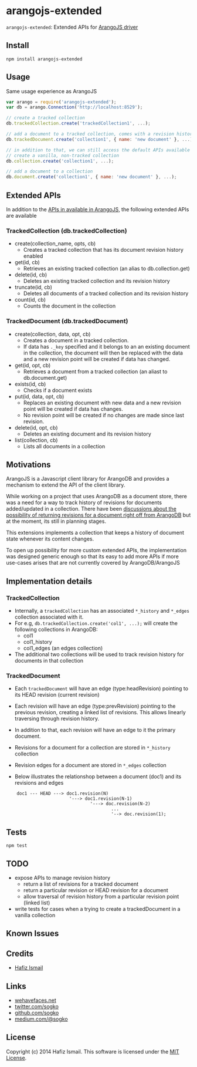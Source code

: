 arangojs-extended
=================

```arangojs-extended```: Extended APIs for [ArangoJS driver](https://github.com/triAGENS/ArangoDB-JavaScript)

## Install
```npm install arangojs-extended```

## Usage
Same usage experience as ArangoJS

```javascript
var arango = require('arangojs-extended');
var db = arango.Connection('http://localhost:8529');

// create a tracked collection
db.trackedCollection.create('trackedCollection1', ...);

// add a document to a tracked collection, comes with a revision history
db.trackedDocument.create('collection1', { name: 'new document' }, ...);

// in addition to that, we can still access the default APIs available in ArangoJS
// create a vanilla, non-tracked collection
db.collection.create('collection1', ...);

// add a document to a collection
db.document.create('collection1', { name: 'new document' }, ...);


```

## Extended APIs
In addition to the [APIs in available in ArangoJS](https://github.com/triAGENS/ArangoDB-JavaScript#api), the following extended APIs are available

### TrackedCollection (db.trackedCollection)
* create(collection_name, opts, cb)
    * Creates a tracked collection that has its document revision history enabled
* get(id, cb)
    * Retrieves an existing tracked collection (an alias to db.collection.get)
* delete(id, cb)
    * Deletes an existing tracked collection and its revision history
* truncate(id, cb)
    * Deletes all documents of a tracked collection and its revision history
* count(id, cb)
    * Counts the document in the collection 

### TrackedDocument (db.trackedDocument)
* create(collection, data, opt, cb)
    * Creates a document in a tracked collection.
    * If data has ```._key``` specified and it belongs to an an existing document in the collection, the document will then be replaced with the data and a new revision point will be created if data has changed.
* get(id, opt, cb)
    * Retrieves a document from a tracked collection (an aliast to db.document.get)
* exists(id, cb)
    * Checks if a document exists
* put(id, data, opt, cb)
    * Replaces an existing document with new data and a new revision point will be created if data has changes.
    * No revision point will be created if no changes are made since last revision.
* delete(id, opt, cb)
    * Deletes an existing document and its revision history
* list(collection, cb)
    * Lists all documents in a collection


## Motivations
ArangoJS is a Javascript client library for ArangoDB and provides a mechanism to extend the API of the client library.

While working on a project that uses ArangoDB as a document store, there was a need for a way to track history of revisions for documents added/updated in a collection.
There have been [discussions about the possibility of returning revisions for a document right off from ArangoDB](https://github.com/triAGENS/ArangoDB/issues/106) but at the moment, its still in planning stages.
 
This extensions implements a collection that keeps a history of document state whenever its content changes.

To open up possibility for more custom extended APIs, the implementation was designed generic enough so that its easy to add more APIs if more use-cases arises that are not currently covered by ArangoDB/ArangoJS 

## Implementation details
### TrackedCollection
* Internally, a ```trackedCollection``` has an associated ```*_history``` and ```*_edges``` collection associated with it.
* For e.g, ```db.trackedCollection.create('col1', ...);``` will create the following collections in ArangoDB:
    * col1
    * col1_history
    * col1_edges (an edges collection)
* The additional two collections will be used to track revision history for documents in that collection

### TrackedDocument
* Each ```trackedDocument``` will have an edge (type:headRevision) pointing to its HEAD revision (current revision)
* Each revision will have an edge (type:prevRevision) pointing to the previous revision, creating a linked list of revisions. This allows linearly traversing through revision history.
* In addition to that, each revision will have an edge to it the primary document.
* Revisions for a document for a collection are stored in ```*_history``` collection
* Revision edges for a document are stored in ```*_edges``` collection

* Below illustrates the relationshop between a document (doc1) and its revisions and edges
```
    doc1 --- HEAD ---> doc1.revision(N)
                        '---> doc1.revision(N-1)
                                '---> doc.revision(N-2)
                                        ...
                                        '--> doc.revision(1);
```

## Tests

```npm test```


## TODO
* expose APIs to manage revision history
    * return a list of revisions for a tracked document
    * return a particular revision or HEAD revision for a document
    * allow traversal of revision history from a particular revision point (linked list)
* write tests for cases when a trying to create a trackedDocument in a vanilla collection

## Known Issues

## Credits

* [Hafiz Ismail](https://github.com/sogko) 

## Links
* [wehavefaces.net](http://wehavefaces.net)
* [twitter.com/sogko](https://twitter.com/sogko)
* [github.com/sogko](https://github.com/sogko)
* [medium.com/@sogko](https://medium.com/@sogko)

## License
Copyright (c) 2014 Hafiz Ismail. This software is licensed under the [MIT License](https://github.com/sogko/arangojs-extended/raw/master/LICENSE).
